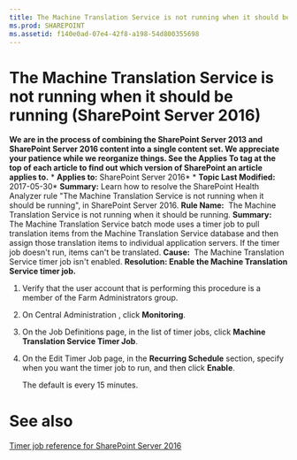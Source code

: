 ```yaml
---
title: The Machine Translation Service is not running when it should be running (SharePoint Server 2016)
ms.prod: SHAREPOINT
ms.assetid: f140e0ad-07e4-42f8-a198-54d800355698
---
```



# The Machine Translation Service is not running when it should be running (SharePoint Server 2016)
 **We are in the process of combining the SharePoint Server 2013 and SharePoint Server 2016 content into a single content set. We appreciate your patience while we reorganize things. See the Applies To tag at the top of each article to find out which version of SharePoint an article applies to.** * **Applies to:** SharePoint Server 2016*  * **Topic Last Modified:** 2017-05-30* **Summary:** Learn how to resolve the SharePoint Health Analyzer rule "The Machine Translation Service is not running when it should be running", in SharePoint Server 2016. **Rule Name:**  The Machine Translation Service is not running when it should be running. **Summary:** The Machine Translation Service batch mode uses a timer job to pull translation items from the Machine Translation Service database and then assign those translation items to individual application servers. If the timer job doesn't run, items can't be translated. **Cause:**  The Machine Translation Service timer job isn't enabled. **Resolution: Enable the Machine Translation Service timer job.**
1. Verify that the user account that is performing this procedure is a member of the Farm Administrators group.
    
  
2. On Central Administration , click **Monitoring**.
    
  
3. On the Job Definitions page, in the list of timer jobs, click **Machine Translation Service Timer Job**.
    
  
4. On the Edit Timer Job page, in the **Recurring Schedule** section, specify when you want the timer job to run, and then click **Enable**.
    
    The default is every 15 minutes.
    
  

## 


# See also

#### 

 [Timer job reference for SharePoint Server 2016](html/timer-job-reference-for-sharepoint-server-2016.md)
  
    
    

  
    
    

